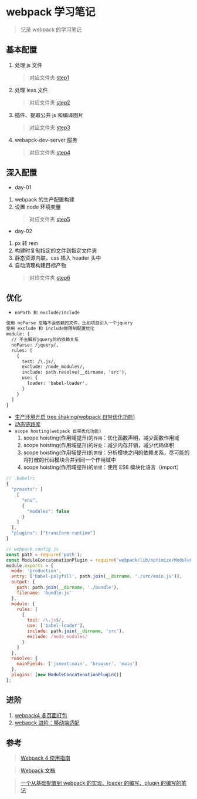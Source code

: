 # webpack 学习笔记

> 记录 webpack 的学习笔记

## <span id="1">基本配置</span>

1. 处理 js 文件
   > 对应文件夹 [step1](./step1)
2. 处理 less 文件
   > 对应文件夹 [step2](./step2)
3. 插件、提取公共 js 和编译图片
   > 对应文件夹 [step3](./step3)
4. webapck-dev-server 服务
   > 对应文件夹 [step4](./step4)

## <span id="2">深入配置</span>

- day-01

1. webpack 的生产配置构建
2. 设置 node 环境变量
   > 对应文件夹 [step5](./step5)

- day-02

1. px 转 rem
2. 构建时复制指定的文件到指定文件夹
3. 静态资源内联，css 插入 header 头中
4. 自动清理构建目标产物
   > 对应文件夹 [step6](./step6)

## <span id="3">优化</span>

- `noPath 和 exclude/include`

```txt
使用 noParse 忽略不会依赖的文件，比如项目引入一个jquery
使用 exclude 和 include做限制配置优化
module: {
  // 不去解析jquery的的依赖关系
  noParse: /jquery/,
  rules: [
    {
      test: /\.js/,
      exclude: /node_modules/,
      include: path.resolve(__dirname, 'src'),
      use: {
        loader: 'babel-loader',
      }
    }
  ]
}
```

- [生产环境开启 tree shaking(webpack 自带优化功能)](./step7)
- [动态链路库](./step9)
- `scope hosting(webpack 自带优化功能)`
  1. scope hoisting(作用域提升)的`作用`：优化函数声明，减少函数作用域
  2. scope hoisting(作用域提升)的`好处`：减少内存开销，减少代码体积
  3. scope hoisting(作用域提升)的`原理`：分析模块之间的依赖关系，尽可能的将打散的代码模块合并到同一个作用域中
  4. scope hoisting(作用域提升)的`前提`：使用 ES6 模块化语言（import）

```js
// .babelrc
{
  "presets": [
    [
      "env",
      {
        "modules": false
      }
    ]
  ],
  "plugins": ["transform-runtime"]
}

```

```js
// webpack.config.js
const path = require('path');
const ModuleConcatenationPlugin = require('webpack/lib/optimize/ModuleConcatenationPlugin');
module.exports = {
  mode: 'production',
  entry: ['babel-polyfill', path.join(__dirname, './src/main.js')],
  output: {
    path: path.join(__dirname, './bundle'),
    filename: 'bundle.js'
  },
  module: {
    rules: [
      {
        test: /\.js$/,
        use: ['babel-loader'],
        include: path.join(__dirname, 'src'),
        exclude: /node_modules/
      }
    ]
  },
  resolve: {
    mainFields: ['jsnext:main', 'browser', 'main']
  },
  plugins: [new ModuleConcatenationPlugin()]
};
```

## <span id="4">进阶</span>

1. [webpack4 多页面打包](https://github.com/dirkhe1051931999/common-demo/tree/master/webpack-multiPage)
2. [webapck 进阶：移动端适配](./step8)

## 参考

> [Webpack 4 使用指南](https://juejin.im/post/5ad1ef5d518825556534f137#heading-21)

> [Webpack 文档](https://www.webpackjs.com/configuration/)

> [一个从基础配置到 webpack 的实现、loader 的编写、plugin 的编写的笔记](https://github.com/naihe138/webpack-notes)
